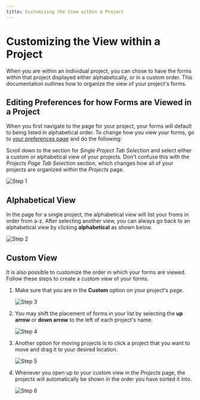 ```yaml
---
title: Customizing the View within a Project
---
```

# Customizing the View within a Project

When you are within an individual project, you can chose to have the forms within that project displayed either alphabetically, or in a custom order. This documentation outlines how to organize the view of your project's forms.

## Editing Preferences for how Forms are Viewed in a Project

When you first navigate to the page for your project, your forms will default to being listed in alphabetical order. To change how you view your forms, go to [your preferences page](../../user-accounts/edit_user_preferences) and do the following:

Scroll down to the section for *Single Project Tab Selection* and select either a custom or alphabetical view of your projects. Don't confuse this with the *Projects Page Tab Selection* section, which changes how all of your projects are organized within the *Projects* page.

<img style="display:block;margin:auto;max-width:100%" src="../projects-img/customizing_project_list_view_1_annotated.png" title="Step 1">

## Alphabetical View

In the page for a single project, the alphabetical view will list your froms in order from a-z. After selecting another view, you can always go back to an alphabetical view by clicking **alphabetical** as shown below.

<img style="display:block;margin:auto;max-width:100%" src="../projects-img/customizing_project_list_view_2_annotated.png" title="Step 2">

## Custom View

It is also possible to customize the order in which your forms are viewed. Follow these steps to create a custom view of your forms.

1. Make sure that you are in the **Custom** option on your project's page.

    <img style="display:block;margin:auto;max-width:100%" src="../projects-img/customizing_project_list_view_3_annotated.png" title="Step 3">

2. You may shift the placement of forms in your list by selecting the **up arrow** or **down arrow** to the left of each project's name.

    <img style="display:block;margin:auto;max-width:100%" src="../projects-img/customizing_project_list_view_4_annotated.png" title="Step 4">

3. Another option for moving projects is to click a project that you want to move and drag it to your desired location.

    <img style="display:block;margin:auto;max-width:100%" src="../projects-img/customizing_project_list_view_5_annotated.png" title="Step 5">

4. Whenever you open up to your custom view in the *Projects* page, the projects will automatically be shown in the order you have sorted it into.

    <img style="display:block;margin:auto;max-width:100%" src="../projects-img/customizing_project_list_view_6_annotated.png" title="Step 6">
